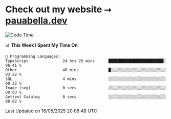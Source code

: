 # Check out my website ⭢ [pauabella.dev](https://pauabella.dev)

<!--START_SECTION:waka-->
![Code Time](http://img.shields.io/badge/Code%20Time-4%2C438%20hrs%2053%20mins-blue)

📊 **This Week I Spent My Time On** 

```text
💬 Programming Languages: 
TypeScript               24 hrs 25 mins      ████████████████████████░   96.41 % 
Other                    48 mins             █░░░░░░░░░░░░░░░░░░░░░░░░   03.22 % 
SQL                      4 mins              ░░░░░░░░░░░░░░░░░░░░░░░░░   00.32 % 
Image (svg)              0 secs              ░░░░░░░░░░░░░░░░░░░░░░░░░   00.03 % 
Gettext Catalog          0 secs              ░░░░░░░░░░░░░░░░░░░░░░░░░   00.02 % 
```


 Last Updated on 16/05/2025 20:06:48 UTC
<!--END_SECTION:waka-->
